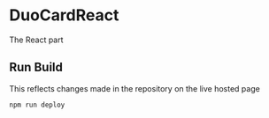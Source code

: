 # DuoCardReact
The React part

## Run Build

This reflects changes made in the repository on the live hosted page

    npm run deploy
